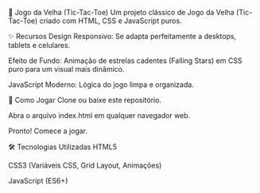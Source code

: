 👾 Jogo da Velha (Tic-Tac-Toe)
Um projeto clássico de Jogo da Velha (Tic-Tac-Toe) criado com HTML, CSS e JavaScript puros.

✨ Recursos
Design Responsivo: Se adapta perfeitamente a desktops, tablets e celulares.

Efeito de Fundo: Animação de estrelas cadentes (Falling Stars) em CSS puro para um visual mais dinâmico.

JavaScript Moderno: Lógica do jogo limpa e organizada.

🚀 Como Jogar
Clone ou baixe este repositório.

Abra o arquivo index.html em qualquer navegador web.

Pronto! Comece a jogar.

🛠️ Tecnologias Utilizadas
HTML5

CSS3 (Variáveis CSS, Grid Layout, Animações)

JavaScript (ES6+)
